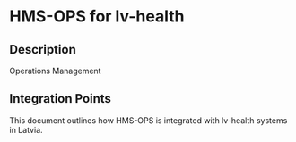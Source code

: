 # HMS-OPS for lv-health

## Description

Operations Management

## Integration Points

This document outlines how HMS-OPS is integrated with lv-health systems in Latvia.

